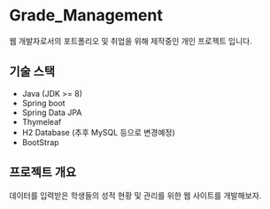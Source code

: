 # Grade_Management
웹 개발자로서의 포트폴리오 및 취업을 위해 제작중인 개인 프로젝트 입니다.

## 기술 스택
- Java (JDK >= 8)
- Spring boot
- Spring Data JPA
- Thymeleaf
- H2 Database (추후 MySQL 등으로 변경예정)
- BootStrap

## 프로젝트 개요
데이터를 입력받은 학생들의 성적 현황 및 관리를 위한 웹 사이트를 개발해보자.

